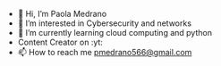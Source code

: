 - 👋 Hi, I’m Paola Medrano 
- 👀 I’m interested in Cybersecurity and networks 
- 🌱 I’m currently learning cloud computing and python
- Content Creator on :yt:
- 📫 How to reach me pmedrano566@gmail.com

<!---
Betelgeusep/Betelgeusep is a ✨ special ✨ repository because its `README.md` (this file) appears on your GitHub profile.
You can click the Preview link to take a look at your changes.
--->
